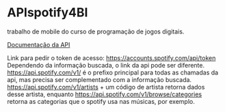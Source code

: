 # APIspotify4BI
trabalho de mobile do curso de programação de jogos digitais.

[Documentação da API](https://developer.spotify.com/documentation/web-api/tutorials/getting-started)

Link para pedir o token de acesso: https://accounts.spotify.com/api/token
Dependendo da informação buscada, o link da api pode ser diferente. <br>
https://api.spotify.com/v1/ é o prefixo principal para todas as chamadas da api, mas precisa ser complementado com a informação buscada. <br>
https://api.spotify.com/v1/artists + um código de artista retorna dados desse artista, enquanto https://api.spotify.com/v1/browse/categories retorna as categorias que o spotify usa nas músicas, por exemplo.
